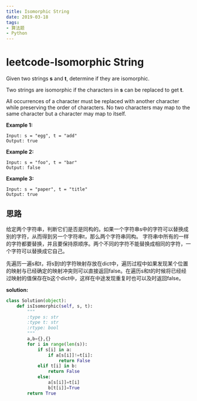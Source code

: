 ```yaml
---
title: Isomorphic String
date: 2019-03-18
tags: 
- 算法题
- Python
---
```


# leetcode-Isomorphic String

Given two strings **s** and **t**, determine if they are isomorphic.

Two strings are isomorphic if the characters in **s** can be replaced to get **t**.

All occurrences of a character must be replaced with another character while preserving the order of characters. No two characters may map to the same character but a character may map to itself.

**Example 1:**

```
Input: s = "egg", t = "add"
Output: true
```

**Example 2:**

```
Input: s = "foo", t = "bar"
Output: false
```

**Example 3:**

```
Input: s = "paper", t = "title"
Output: true
```

## 思路

给定两个字符串，判断它们是否是同构的。如果一个字符串s中的字符可以替换成别的字符，从而得到另一个字符串t，那么两个字符串同构。 
字符串中所有的一样的字符都要替换，并且要保持原顺序。两个不同的字符不能替换成相同的字符，一个字符可以替换成它自己。

先遍历一遍s和t，将s到t的字符映射存放在dict中，遍历过程中如果发现某个位置的映射与已经确定的映射冲突则可以直接返回false。在遍历s和t的时候将已经经过映射的值保存在b这个dict中，这样在中途发现重复时也可以及时返回false。

**solution:**

```python
class Solution(object):
    def isIsomorphic(self, s, t):
        """
        :type s: str
        :type t: str
        :rtype: bool
        """
        a,b={},{}
        for i in range(len(s)):
            if s[i] in a:
                if a[s[i]]!=t[i]:
                    return False
            elif t[i] in b:
                return False
            else:
                a[s[i]]=t[i]
                b[t[i]]=True
        return True
```

